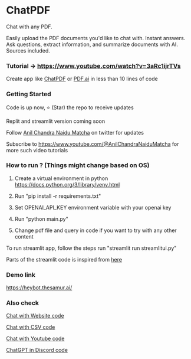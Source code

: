 # ChatPDF

Chat with any PDF. 

Easily upload the PDF documents you'd like to chat with. Instant answers. Ask questions, extract information, and summarize documents with AI. Sources included.

### Tutorial -> https://www.youtube.com/watch?v=3aRc1ijrTVs

Create app like [ChatPDF](https://www.thesamur.ai/chatpdf-alternative) or [PDF.ai](https://pdf.ai/) in less than 10 lines of code

### Getting Started

Code is up now, ⭐ (Star) the repo to receive updates

Replit and streamlit version coming soon

Follow [Anil Chandra Naidu Matcha](https://twitter.com/matchaman11) on twitter for updates

Subscribe to https://www.youtube.com/@AnilChandraNaiduMatcha for more such video tutorials

### How to run ? (Things might change based on OS)

1. Create a virtual environment in python https://docs.python.org/3/library/venv.html

2. Run "pip install -r requirements.txt"

3. Set OPENAI_API_KEY environment variable with your openai key

4. Run "python main.py"

5. Change pdf file and query in code if you want to try with any other content

To run streamlit app, follow the steps run "streamlit run streamlitui.py"

Parts of the streamlit code is inspired from [here](https://github.com/viniciusarruda/chatpdf)

### Demo link

https://heybot.thesamur.ai/

### Also check

[Chat with Website code](https://github.com/Anil-matcha/Website-to-Chatbot)

[Chat with CSV code](https://github.com/Anil-matcha/Chat-With-Excel)

[Chat with Youtube code](https://github.com/Anil-matcha/Chat-Youtube)

[ChatGPT in Discord code](https://github.com/Anil-matcha/DiscordGPT)
